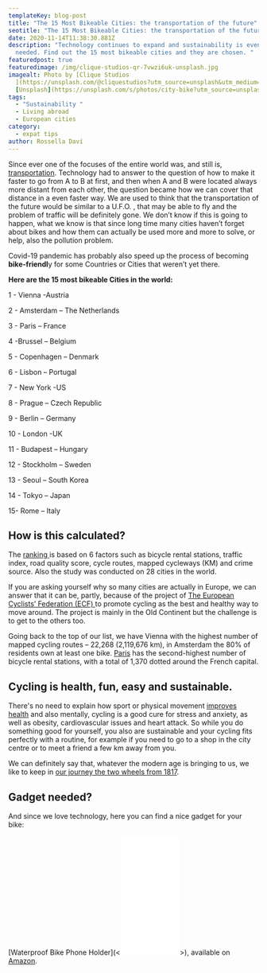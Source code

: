 ```yaml
---
templateKey: blog-post
title: "The 15 Most Bikeable Cities: the transportation of the future"
seotitle: "The 15 Most Bikeable Cities: the transportation of the future"
date: 2020-11-14T11:38:30.881Z
description: "Technology continues to expand and sustainability is even more
  needed. Find out the 15 most bikeable cities and they are chosen. "
featuredpost: true
featuredimage: /img/clique-studios-qr-7vwzi6uk-unsplash.jpg
imagealt: Photo by [Clique Studios
  ](https://unsplash.com/@cliquestudios?utm_source=unsplash&utm_medium=referral&utm_content=creditCopyText)on
  [Unsplash](https://unsplash.com/s/photos/city-bike?utm_source=unsplash&utm_medium=referral&utm_content=creditCopyText)
tags:
  - "Sustainability "
  - Living abroad
  - European cities
category:
  - expat tips
author: Rossella Daví
---
```

Since ever one of the focuses of the entire world was, and still is, [transportation](https://www.thexpatmagazine.com/blog/2017-02-03-worlds-safest-airlines/). Technology had to answer to the question of how to make it faster to go from A to B at first, and then when A and B were located always more distant from each other, the question became how we can cover that distance in a even faster way. We are used to think that the transportation of the future would be similar to a U.F.O. , that may be able to fly and the problem of traffic will be definitely gone. We don’t know if this is going to happen, what we know is that since long time many cities haven’t forget about bikes and how them can actually be used more and more to solve, or help, also the pollution problem.

Covid-19 pandemic has probably also speed up the process of becoming **bike-friendl**y for some Countries or Cities that weren’t yet there.

**Here are the 15 most bikeable Cities in the world:**

1 - Vienna -Austria

2 - Amsterdam – The Netherlands

3 - Paris – France

4 -Brussel – Belgium

5 - Copenhagen – Denmark

6 - Lisbon – Portugal

7 - New York -US

8 - Prague – Czech Republic

9 - Berlin – Germany

10 - London -UK

11 - Budapest – Hungary

12 - Stockholm – Sweden

13 - Seoul – South Korea

14 - Tokyo – Japan

15- Rome – Italy

## How is this calculated?

The [ranking ](https://luggagehero.com/nl/blog/the-worlds-top-cities-to-explore-under-your-own-steam-revealed/)is based on 6 factors such as bicycle rental stations, traffic index, road quality score, cycle routes, mapped cycleways (KM) and crime source. Also the study was conducted on 28 cities in the world.

If you are asking yourself why so many cities are actually in Europe, we can answer that it can be, partly, because of the project of [The European Cyclists’ Federation (ECF) ](https://ecf.com/who-we-are/our-mission)to promote cycling as the best and healthy way to move around. The project is mainly in the Old Continent but the challenge is to get to the others too.

Going back to the top of our list, we have Vienna with the highest number of mapped cycling routes – 22,268 (2,119,676 km), in Amsterdam the 80% of residents own at least one bike. [Paris](https://luggagehero.com/nl/paris/) has the second-highest number of bicycle rental stations, with a total of 1,370 dotted around the French capital.

## Cycling is health, fun, easy and sustainable.

There's no need to explain how sport or physical movement [improves health](https://www.betterhealth.vic.gov.au/health/healthyliving/cycling-health-benefits) and also mentally, cycling is a good cure for stress and anxiety, as well as obesity, cardiovascular issues and heart attack. So while you do something good for yourself, you also are sustainable and your cycling fits perfectly with a routine, for example if you need to go to a shop in the city centre or to meet a friend a few km away from you.

We can definitely say that, whatever the modern age is bringing to us, we like to keep in [our journey the two wheels from 1817](https://en.wikipedia.org/wiki/History_of_the_bicycle#:~:text=The%20first%20verifiable%20claim%20for,(French)%20by%20the%20press.).

## Gadget needed?

And since we love technology, here you can find a nice gadget for your bike:

[Waterproof Bike Phone Holder](<<iframe style="width:120px;height:240px;" marginwidth="0" marginheight="0" scrolling="no" frameborder="0" src="//ws-eu.amazon-adsystem.com/widgets/q?ServiceVersion=20070822&OneJS=1&Operation=GetAdHtml&MarketPlace=GB&source=ac&ref=qf_sp_asin_til&ad_type=product_link&tracking_id=thexpatmaga06-21&marketplace=amazon&region=GB&placement=B07CQNGPD1&asins=B07CQNGPD1&linkId=d74d7483b3f4e0a7ef1d753ce8023568&show_border=false&link_opens_in_new_window=false&price_color=333333&title_color=0066C0&bg_color=FFFFFF">
    </iframe>>), available on [Amazon](https://www.amazon.com/ref=nav_logo).